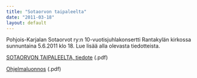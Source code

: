 ```yaml
---
title: "Sotaorvon taipaleelta"
date: "2011-03-18"
layout: default
---
```


Pohjois-Karjalan Sotaorvot ry:n 10-vuotisjuhlakonsertti Rantakylän kirkossa sunnuntaina 5.6.2011 klo 18. Lue lisää alla olevasta tiedotteista.

[SOTAORVON TAIPALEELTA, tiedote](http://p-ksotaorvot.fi/wp-content/uploads/2011/05/SOTAORVON-TAIPALEELTA-tiedote.pdf) (.pdf)

[Ohjelmaluonnos](http://p-ksotaorvot.fi/wp-content/uploads/2011/03/Pohjois-Karjalan-Sotaorvot-ry-10-v.juhlakons.-ohjelmaluonnos.pdf) (.pdf)
